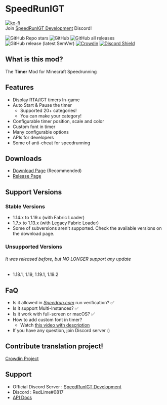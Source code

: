 # SpeedRunIGT
[![ko-fi](https://ko-fi.com/img/githubbutton_sm.svg)](https://ko-fi.com/S6S77MX01) \
Join [SpeedRunIGT Development](https://discord.gg/7G2tfP7Xpe) Discord!

![GitHub Repo stars](https://img.shields.io/github/stars/RedLime/SpeedRunIGT?style=social)
![GitHub](https://img.shields.io/github/license/RedLime/SpeedRunIGT?style=flat-square)
![GitHub all releases](https://img.shields.io/github/downloads/RedLime/SpeedRunIGT/total?label=GitHub%20downloads&style=flat-square)
![GitHub release (latest SemVer)](https://img.shields.io/github/v/release/RedLime/SpeedRunIGT?style=flat-square)
[![Crowdin](https://badges.crowdin.net/speedrunigt/localized.svg)](https://crowdin.com/project/speedrunigt)
[![Discord Shield](https://discordapp.com/api/guilds/1033677387143061574/widget.png?style=shield)](https://discord.gg/7G2tfP7Xpe)

## What is this mod?
The **Timer** Mod for Minecraft Speedrunning

## Features
- Display RTA/IGT timers In-game
- Auto Start & Pause the timer
  - Supported 20+ categories!
  - You can make your category!
- Configurable timer position, scale and color
- Custom font in timer
- Many configurable options
- APIs for developers
- Some of anti-cheat for speedrunning

## Downloads
- [Download Page](https://redlime.github.io/SpeedRunIGT/) (Recommended)
- [Release Page](https://github.com/RedLime/SpeedRunIGT/releases)

## Support Versions
### Stable Versions
- 1.14.x to 1.19.x (with Fabric Loader)
- 1.7.x to 1.13.x (with Legacy Fabric Loader)
- Some of subversions aren't supported. Check the available versions on the download page.
### Unsupported Versions
###### It was released before, but NO LONGER support any update
- 1.18.1, 1.19, 1.19.1, 1.19.2

## FaQ
- Is it allowed in *[Speedrun.com](https://speedrun.com/mc)* run verification? ✅
- Is it support Multi-Instances? ✅
- Is it work with full-screen or macOS? ✅
- How to add custom font in timer?
  - Watch [this video with description](https://youtu.be/agBbiTQWj78)
- If you have any question, join Discord server :)

## Contribute translation project!
[Crowdin Project](https://crowdin.com/project/speedrunigt)

## Support
- Official Discord Server : [SpeedRunIGT Development](https://discord.gg/7G2tfP7Xpe)
- Discord : RedLime#0817
- [API Docs](https://github.com/RedLime/SpeedRunIGT/wiki/SpeedRunIGT-API-Document)